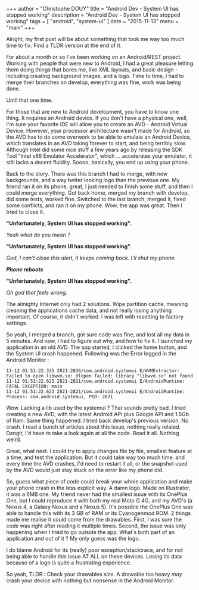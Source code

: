 +++
author = "Christophe DOUY"
title = "Android Dev - System UI has stopped working"
description = "Android Dev - System UI has stopped working"
tags = [
    "android",
    "system-ui"
]
date = "2015-11-13"
menu = "main"
+++

Alright, my first post will be about something that took me way too much time to fix. Find a TLDR version at the end of it. 

For about a month or so I've been working on an Android/REST project. Working with people that were new to Android, I had a great pleasure letting them doing things that bores me, like XML layouts, and basic design - including creating background images, and a logo.
Time to time, I had to merge their branches on develop, everything was fine, work was being done.  

Until that one time.

For those that are new to Android development, you have to know one thing. It requires an Android device. If you don't have a physical one, well, I'm sure your favorite IDE will allow you to create an AVD - Android Virtual Device. However, your processor architecture wasn't made for Android, so the AVD has to do some overwork to be able to emulate an Android Device, which translates in an AVD taking forever to start, and being terribly slow. Although Intel did some nice stuff a few years ago by releasing the SDK Tool "Intel x86 Emulator Accelerator", which ... accelerates your emulator, it still lacks a decent fluidity.
Soooo, basically, you end up using your phone.

Back to the story. There was this branch I had to merge, with new backgrounds, and a way better looking logo than the previous one. My friend ran it on its phone, great, I just needed to finish some stuff, and then I could merge everything. Got back home, merged my branch with develop, did some tests, worked fine. Switched to the last branch, merged it, fixed some conflicts, and ran it on my phone. Wow, the app was great. Then I tried to close it.

**"Unfortunately, System UI has stopped working".**

*Yeah what do you mean ?*

**"Unfortunately, System UI has stopped working".**

*God, I can't close this alert, it keeps coming back. I'll shut my phone.*

***Phone reboots***

**"Unfortunately, System UI has stopped working".**

*Oh god that feels wrong.*

The almighty Internet only had 2 solutions. Wipe partition cache, meaning cleaning the applications cache data, and not really losing anything important. Of course, it didn't worked.
I was left with resetting to factory settings.

So yeah, I merged a branch, got sure code was fine, and lost all my data in 5 minutes. 
And now, I had to figure out why, and how to fix it. I launched my application in an old AVD. The app started, I clicked the home button, and the System UI crash happened. Following was the Error logged in the Android Monitor :
```language-java
11-12 01:51:22.335 2821-2836/com.android.systemui E/WVMExtractor: Failed to open libwvm.so: dlopen failed: library "libwvm.so" not found
11-12 01:51:22.623 2821-2821/com.android.systemui E/AndroidRuntime: FATAL EXCEPTION: main
11-12 01:51:22.623 2821-2821/com.android.systemui E/AndroidRuntime: Process: com.android.systemui, PID: 2821
```
Wow. Lacking a lib used by the systemui ? That sounds pretty bad. I tried creating a new AVD, with the latest Android API plus Google API and 1.5Gb of Ram. Same thing happened.
I tried back develop's previous version. No crash. I read a bunch of articles about this issue, nothing really related. Dangit, I'd have to take a look again at all the code.
Read it all. Nothing weird.

Great, what next. I could try to apply changes file by file, smallest feature at a time, and test the application. But it could take way too much time, and every time the AVD crashes, I'd need to restart it all, or the snapshot used by the AVD would just stay stuck on the error like my phone did.

So, guess what piece of code could break your whole application and make your phone crash in the less explicit way. A damn logo. Made on Illustrator, it was a 6MB one. My friend never had the smallest issue with its OnePlus One, but I could reproduce it with both my real Moto G 4G, and my AVD's (a Nexus 4, a Galaxy Nexus and a Nexus 5). It's possible the OnePlus One was able to handle this with its 3 GB of RAM or its Cyanogenmod ROM. 
2 things made me realise it could come from the drawables. First, I was sure the code was right after reading it multiple times. Second, the issue was only happening when I tried to go outside the app. What's both part of an application and out of it ? My only guess was the logo.

I do blame Android for its (really) poor exception/stacktrace, and for not being able to handle this issue AT ALL on these devices. Losing its data because of a logo is quite a frustrating experience.
 
So yeah, TLDR : Check your drawables size. A drawable too heavy *may* crash your device with nothing but nonsense in the Android Monitor.